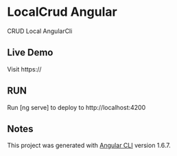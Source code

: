 # LocalCrud Angular

CRUD Local AngularCli

## Live Demo

Visit https://

## RUN

Run [ng serve] to deploy to http://localhost:4200

## Notes

This project was generated with [Angular CLI](https://github.com/angular/angular-cli) version 1.6.7.